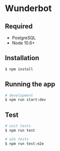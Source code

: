# Wunderbot

## Required
* PostgreSQL
* Node 10.6+

## Installation
```bash
$ npm install
```
## Running the app

```bash
# development
$ npm run start:dev
```

## Test

```bash
# unit tests
$ npm run test

# e2e tests
$ npm run test:e2e
```
